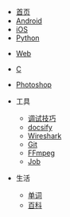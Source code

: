 * [首页](/)
* [Android](android/)
* [iOS](ios/)
* [Python](python/)
<!-- * [Shell](shell/) -->
<!-- * [Linux](/liunx/) -->
* [Web](web/)
* [C](c/)
* [Photoshop](photoshop/)

* 工具
    * [调试技巧](tool/skill.md)
    * [docsify](tool/docsify.md)
    * [Wireshark](tool/Wireshark.md)
    * [Git](tool/git.md)
    * [FFmpeg](tool/ffmpeg.md)
    * [Job](tool/job.md)

* 生活
  * [单词](live/keyword.md)
  * [百科](live/live.md)